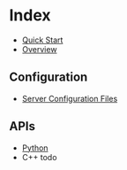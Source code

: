 # Index

* [Quick Start](./quick_start.md)
* [Overview](./MCAS_overview.md)

## Configuration
* [Server Configuration Files](./MCAS_server_config_files.md)

## APIs
* [Python](./python_api.md)
* C++ todo